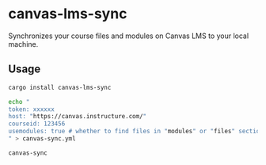 # canvas-lms-sync

Synchronizes your course files and modules on Canvas LMS to your local machine.

## Usage

```bash
cargo install canvas-lms-sync

echo "
token: xxxxxx
host: "https://canvas.instructure.com/"
courseid: 123456
usemodules: true # whether to find files in "modules" or "files" section
" > canvas-sync.yml

canvas-sync
```